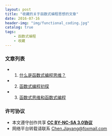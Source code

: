 ```yaml
---
layout: post
title: "收藏的关于函数式编程思想的文章"
date: 2016-07-16
header-img: "img/functional_coding.jpg"
catalog: true
tags: 
    - 函数式编程
    - 收藏
---
```


### 文章列表

* 1. [什么是函数式编程思维？](https://www.zhihu.com/question/28292740)
* 2. [函数式编程初探](http://www.ruanyifeng.com/blog/2012/04/functional_programming.html)
* 3. [函数式思维和函数式编程](http://www.oschina.net/news/54999/programming-thinking-functional-way)

### 许可协议
* 本文遵守创作共享 <a href="https://creativecommons.org/licenses/by-nc-sa/3.0/cn/" target="_blank"><b>CC BY-NC-SA 3.0协议</b></a>
* 网络平台转载请联系 Chen.Jiayang@foxmail.com